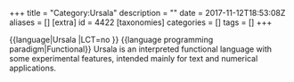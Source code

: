 +++
title = "Category:Ursala"
description = ""
date = 2017-11-12T18:53:08Z
aliases = []
[extra]
id = 4422
[taxonomies]
categories = []
tags = []
+++

{{language|Ursala
|LCT=no
}}
{{language programming paradigm|Functional}}
Ursala is an interpreted functional language with some experimental features, intended mainly for text and numerical applications.
